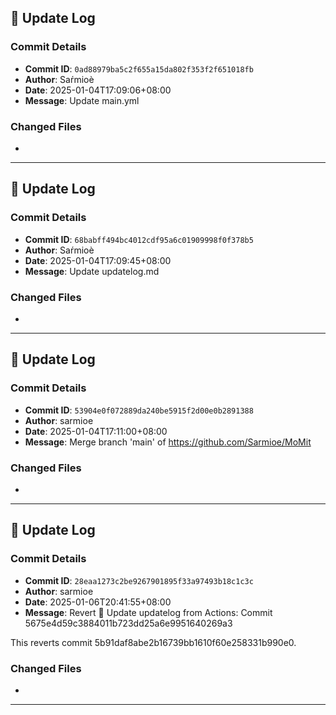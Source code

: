 ## 📝 Update Log

### Commit Details
- **Commit ID**: `0ad88979ba5c2f655a15da802f353f2f651018fb`
- **Author**: Saŕmioè
- **Date**: 2025-01-04T17:09:06+08:00
- **Message**: Update main.yml

### Changed Files

- 

---
## 📝 Update Log

### Commit Details
- **Commit ID**: `68babff494bc4012cdf95a6c01909998f0f378b5`
- **Author**: Saŕmioè
- **Date**: 2025-01-04T17:09:45+08:00
- **Message**: Update updatelog.md

### Changed Files

- 

---
## 📝 Update Log

### Commit Details
- **Commit ID**: `53904e0f072889da240be5915f2d00e0b2891388`
- **Author**: sarmioe
- **Date**: 2025-01-04T17:11:00+08:00
- **Message**: Merge branch 'main' of https://github.com/Sarmioe/MoMit

### Changed Files

- 

---
## 📝 Update Log

### Commit Details
- **Commit ID**: `28eaa1273c2be9267901895f33a97493b18c1c3c`
- **Author**: sarmioe
- **Date**: 2025-01-06T20:41:55+08:00
- **Message**: Revert 🔄 Update updatelog from Actions: Commit 5675e4d59c3884011b723dd25a6e9951640269a3

This reverts commit 5b91daf8abe2b16739bb1610f60e258331b990e0.

### Changed Files

- 

---
